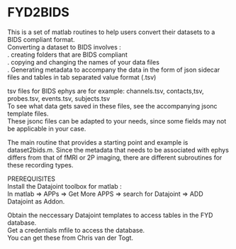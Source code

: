 # FYD2BIDS
This is a set of matlab routines to help users convert their datasets to a BIDS compliant format.  
Converting a dataset to BIDS involves :  
. creating folders that are BIDS compliant  
. copying and changing the names of your data files  
. Generating metadata to accompany the data in the form of json sidecar files and tables in tab separated value format (.tsv)  

tsv files for BIDS ephys are for example: 
channels.tsv, contacts,tsv, probes.tsv, events.tsv, subjects.tsv  
To see what data gets saved in these files, see the accompanying jsonc template files.  
These jsonc files can be adapted to your needs, since some fields may not be applicable in your case.

The main routine that provides a starting point and example is dataset2bids.m. Since the metadata that needs
to be associated with ephys differs from that of fMRI or 2P imaging, there are different subroutines for these recording types.

PREREQUISITES  
Install the Datajoint toolbox for matlab :  
In matlab => APPs => Get More APPS => search for Datajoint => ADD Datajoint as Addon.
  
Obtain the neccessary Datajoint templates to access tables in the FYD database.  
Get a credentials mfile to access the database.  
You can get these from Chris van der Togt. 
